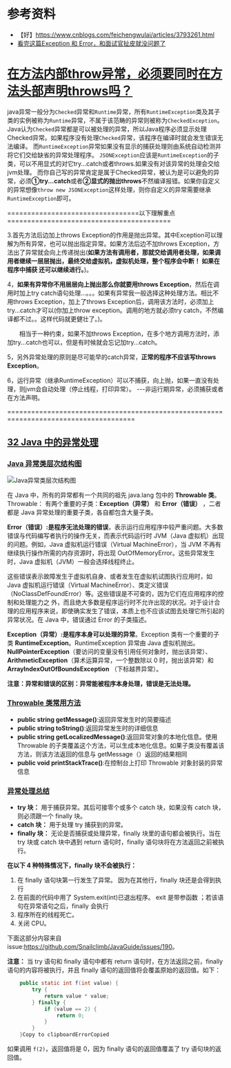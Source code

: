 # 参考资料

- 【好】<https://www.cnblogs.com/feichengwulai/articles/3793261.html>
- [看完这篇Exception 和 Error，和面试官扯皮就没问题了](<https://mp.weixin.qq.com/s?__biz=MzU2NDg0OTgyMA==&mid=2247486149&idx=1&sn=fe3ab875ae081bfc47166b68ba2d4bc9&chksm=fc45f736cb327e20ea9c62a6f2aa88928b6666d9cc868ab378a41886417e445faef269017996&mpshare=1&scene=23&srcid=&sharer_sharetime=1586344294086&sharer_shareid=e6d90aec84add5cf004cb1ab6979727c#rd>)



# [在方法内部throw异常，必须要同时在方法头部声明throws吗？](https://segmentfault.com/q/1010000012438163)

java异常一般分为`Checked`异常和`Runtime`异常，所有`RuntimeException`类及其子类的实例被称为`Runtime`异常，不属于该范畴的异常则被称为`CheckedException`。
Java认为`Checked`异常都是可以被处理的异常，所以Java程序必须显示处理Checked异常。如果程序没有处理`Checked`异常，该程序在编译时就会发生错误无法编译。
而`RuntimeException`异常如果没有显示的捕获处理则由系统自动检测并将它们交给缺省的异常处理程序。
`JSONException`应该是`RuntimeException`的子类，可以不用显式的对它try...catch或者throws.如果没有对该异常的处理会交给jvm处理。
而你自己写的异常肯定是属于Checked异常，被认为是可以避免的异常，必须**①try...catch**或者**②显式的抛出throws**不然编译报错。如果你自定义的异常想像`throw new JSONException`这样处理，则你自定义的异常需要继承`RuntimeException`即可。

=================================以下理解重点=========================================

3.首先方法后边加上throws Exception的作用是抛出异常。其中Exception可以理解为所有异常，也可以抛出指定异常。如果方法后边不加throws Exception，方法出了异常就会向上传递抛出(**如果方法有调用者，那就交给调用者处理，如果调用者继续一层层抛出，最终交给虚拟机，虚拟机处理，整个程序会中断！ 如果在程序中捕获  还可以继续进行。**)。

4，**如果有异常你不用层层向上抛出那么你就要用throws Exception**，然后在调用时加上try catch语句处理...。。。如果有异常我一般选择这种处理方法。相比不用throws Exception，加上了throws Exception后，调用该方法时，必须加上try...catch才可以(你加上throw exception。调用的地方就必须try catch，不然编译都不过。。这样代码就更健壮了。)。

　　相当于一种约束，如果不加throws Exception，在多个地方调用方法时，添加try...catch也可以，但是有时候就会忘记加try...catch。

5，另外异常处理的原则是尽可能早的catch异常，**正常的程序不应该写throws Exception**。

6，运行异常（继承RuntimeException）可以不捕获，向上抛，如果一直没有处理，则jvm会自动处理（停止线程，打印异常）。
---非运行期异常，必须捕获或者在方法声明。

======================================================================================

## [32 Java 中的异常处理](https://snailclimb.gitee.io/javaguide/#/docs/java/Java%E5%9F%BA%E7%A1%80%E7%9F%A5%E8%AF%86?id=32-java-%e4%b8%ad%e7%9a%84%e5%bc%82%e5%b8%b8%e5%a4%84%e7%90%86)

### [Java 异常类层次结构图](https://snailclimb.gitee.io/javaguide/#/docs/java/Java%E5%9F%BA%E7%A1%80%E7%9F%A5%E8%AF%86?id=java-%e5%bc%82%e5%b8%b8%e7%b1%bb%e5%b1%82%e6%ac%a1%e7%bb%93%e6%9e%84%e5%9b%be)

![Java异常类层次结构图](https://my-blog-to-use.oss-cn-beijing.aliyuncs.com/2019-2/Exception.png)

在 Java 中，所有的异常都有一个共同的祖先 java.lang 包中的 **Throwable 类**。Throwable： 有两个重要的子类：**Exception（异常）** 和 **Error（错误）** ，二者都是 Java 异常处理的重要子类，各自都包含大量子类。

**Error（错误）:是程序无法处理的错误**，表示运行应用程序中较严重问题。大多数错误与代码编写者执行的操作无关，而表示代码运行时 JVM（Java 虚拟机）出现的问题。例如，Java 虚拟机运行错误（Virtual MachineError），当 JVM 不再有继续执行操作所需的内存资源时，将出现 OutOfMemoryError。这些异常发生时，Java 虚拟机（JVM）一般会选择线程终止。

这些错误表示故障发生于虚拟机自身、或者发生在虚拟机试图执行应用时，如 Java 虚拟机运行错误（Virtual MachineError）、类定义错误（NoClassDefFoundError）等。这些错误是不可查的，因为它们在应用程序的控制和处理能力之 外，而且绝大多数是程序运行时不允许出现的状况。对于设计合理的应用程序来说，即使确实发生了错误，本质上也不应该试图去处理它所引起的异常状况。在 Java 中，错误通过 Error 的子类描述。

**Exception（异常）:是程序本身可以处理的异常**。Exception 类有一个重要的子类 **RuntimeException**。RuntimeException 异常由 Java 虚拟机抛出。**NullPointerException**（要访问的变量没有引用任何对象时，抛出该异常）、**ArithmeticException**（算术运算异常，一个整数除以 0 时，抛出该异常）和 **ArrayIndexOutOfBoundsException** （下标越界异常）。

**注意：异常和错误的区别：异常能被程序本身处理，错误是无法处理。**

### [Throwable 类常用方法](https://snailclimb.gitee.io/javaguide/#/docs/java/Java%E5%9F%BA%E7%A1%80%E7%9F%A5%E8%AF%86?id=throwable-%e7%b1%bb%e5%b8%b8%e7%94%a8%e6%96%b9%e6%b3%95)

- **public string getMessage()**:返回异常发生时的简要描述
- **public string toString()**:返回异常发生时的详细信息
- **public string getLocalizedMessage()**:返回异常对象的本地化信息。使用 Throwable 的子类覆盖这个方法，可以生成本地化信息。如果子类没有覆盖该方法，则该方法返回的信息与 getMessage（）返回的结果相同
- **public void printStackTrace()**:在控制台上打印 Throwable 对象封装的异常信息

### [异常处理总结](https://snailclimb.gitee.io/javaguide/#/docs/java/Java%E5%9F%BA%E7%A1%80%E7%9F%A5%E8%AF%86?id=%e5%bc%82%e5%b8%b8%e5%a4%84%e7%90%86%e6%80%bb%e7%bb%93)

- **try 块：** 用于捕获异常。其后可接零个或多个 catch 块，如果没有 catch 块，则必须跟一个 finally 块。
- **catch 块：** 用于处理 try 捕获到的异常。
- **finally 块：** 无论是否捕获或处理异常，finally 块里的语句都会被执行。当在 try 块或 catch 块中遇到 return 语句时，finally 语句块将在方法返回之前被执行。

**在以下 4 种特殊情况下，finally 块不会被执行：**

1. 在 finally 语句块第一行发生了异常。 因为在其他行，finally 块还是会得到执行
2. 在前面的代码中用了 System.exit(int)已退出程序。 exit 是带参函数 ；若该语句在异常语句之后，finally 会执行
3. 程序所在的线程死亡。
4. 关闭 CPU。

下面这部分内容来自 issue:<https://github.com/Snailclimb/JavaGuide/issues/190>。

**注意：** 当 try 语句和 finally 语句中都有 return 语句时，在方法返回之前，finally 语句的内容将被执行，并且 finally 语句的返回值将会覆盖原始的返回值。如下：

```java
    public static int f(int value) {
        try {
            return value * value;
        } finally {
            if (value == 2) {
                return 0;
            }
        }
    }Copy to clipboardErrorCopied
```

如果调用 `f(2)`，返回值将是 0，因为 finally 语句的返回值覆盖了 try 语句块的返回值。
